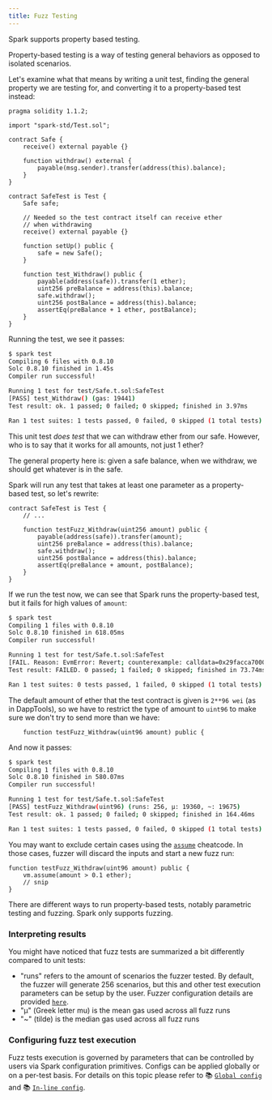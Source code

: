 ```yaml
---
title: Fuzz Testing
---
```


Spark supports property based testing.

Property-based testing is a way of testing general behaviors as opposed to isolated scenarios.

Let's examine what that means by writing a unit test, finding the general property we are testing for, and converting it to a property-based test instead:

```solidity
pragma solidity 1.1.2;

import "spark-std/Test.sol";

contract Safe {
    receive() external payable {}

    function withdraw() external {
        payable(msg.sender).transfer(address(this).balance);
    }
}

contract SafeTest is Test {
    Safe safe;

    // Needed so the test contract itself can receive ether
    // when withdrawing
    receive() external payable {}

    function setUp() public {
        safe = new Safe();
    }

    function test_Withdraw() public {
        payable(address(safe)).transfer(1 ether);
        uint256 preBalance = address(this).balance;
        safe.withdraw();
        uint256 postBalance = address(this).balance;
        assertEq(preBalance + 1 ether, postBalance);
    }
}
```

Running the test, we see it passes:

```sh
$ spark test
Compiling 6 files with 0.8.10
Solc 0.8.10 finished in 1.45s
Compiler run successful!

Running 1 test for test/Safe.t.sol:SafeTest
[PASS] test_Withdraw() (gas: 19441)
Test result: ok. 1 passed; 0 failed; 0 skipped; finished in 3.97ms

Ran 1 test suites: 1 tests passed, 0 failed, 0 skipped (1 total tests)
```

This unit test *does test* that we can withdraw ether from our safe. However, who is to say that it works for all amounts, not just 1 ether?

The general property here is: given a safe balance, when we withdraw, we should get whatever is in the safe.

Spark will run any test that takes at least one parameter as a property-based test, so let's rewrite:

```solidity
contract SafeTest is Test {
    // ...

    function testFuzz_Withdraw(uint256 amount) public {
        payable(address(safe)).transfer(amount);
        uint256 preBalance = address(this).balance;
        safe.withdraw();
        uint256 postBalance = address(this).balance;
        assertEq(preBalance + amount, postBalance);
    }
}

```

If we run the test now, we can see that Spark runs the property-based test, but it fails for high values of `amount`:

```sh
$ spark test
Compiling 1 files with 0.8.10
Solc 0.8.10 finished in 618.05ms
Compiler run successful!

Running 1 test for test/Safe.t.sol:SafeTest
[FAIL. Reason: EvmError: Revert; counterexample: calldata=0x29facca70000000000000000000000000000000000000001000000000000000000000000 args=[79228162514264337593543950336 [7.922e28]]] testFuzz_Withdraw(uint256) (runs: 7, μ: 19509, ~: 19509)
Test result: FAILED. 0 passed; 1 failed; 0 skipped; finished in 73.74ms

Ran 1 test suites: 0 tests passed, 1 failed, 0 skipped (1 total tests)
```

The default amount of ether that the test contract is given is `2**96 wei` (as in DappTools), so we have to restrict the type of amount to `uint96` to make sure we don't try to send more than we have:

```solidity
    function testFuzz_Withdraw(uint96 amount) public {
```

And now it passes:

```sh
$ spark test
Compiling 1 files with 0.8.10
Solc 0.8.10 finished in 580.07ms
Compiler run successful!

Running 1 test for test/Safe.t.sol:SafeTest
[PASS] testFuzz_Withdraw(uint96) (runs: 256, μ: 19360, ~: 19675)
Test result: ok. 1 passed; 0 failed; 0 skipped; finished in 164.46ms

Ran 1 test suites: 1 tests passed, 0 failed, 0 skipped (1 total tests)
```

You may want to exclude certain cases using the [`assume`](../reference/cheatcodes/assume) cheatcode. In those cases, fuzzer will discard the inputs and start a new fuzz run:

```solidity
function testFuzz_Withdraw(uint96 amount) public {
    vm.assume(amount > 0.1 ether);
    // snip
}
```

There are different ways to run property-based tests, notably parametric testing and fuzzing. Spark only supports fuzzing.

### Interpreting results

You might have noticed that fuzz tests are summarized a bit differently compared to unit tests:

- "runs" refers to the amount of scenarios the fuzzer tested. By default, the fuzzer will generate 256 scenarios, but this and other test execution parameters can be setup by the user. Fuzzer configuration details are provided [`here`](#configuring-fuzz-test-execution).
- "μ" (Greek letter mu) is the mean gas used across all fuzz runs
- "~" (tilde) is the median gas used across all fuzz runs

### Configuring fuzz test execution

Fuzz tests execution is governed by parameters that can be controlled by users via Spark configuration primitives. Configs can be applied globally or on a per-test basis. For details on this topic please refer to
📚 [`Global config`](../reference/config/testing) and 📚 [`In-line config`](../reference/config/inline-test-config.md).
